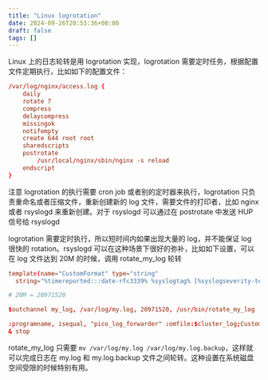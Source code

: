 ```yaml
---
title: "Linux logrotation"
date: 2024-09-26T20:53:36+08:00
draft: false
tags: []
---
```


Linux 上的日志轮转是用 logrotation 实现，logrotation 需要定时任务，根据配置文件定期执行，比如如下的配置文件：

```conf
/var/log/nginx/access.log {
    daily
    rotate 7
    compress
    delaycompress
    missingok
    notifempty
    create 644 root root
    sharedscripts
    postrotate
        /usr/local/nginx/sbin/nginx -s reload
    endscript
}
```

注意 logrotation 的执行需要 cron job 或者别的定时器来执行，logrotation 只负责重命名或者压缩文件，重新创建新的 log 文件，需要文件的打印者，比如 nginx 或者 rsyslogd 来重新创建。对于 rsyslogd 可以通过在 postrotate 中发送 HUP 信号给 rsyslogd

logrotation 需要定时执行，所以短时间内如果出现大量的 log，并不能保证 log 很快的 rotation。rsyslogd 可以在这种场景下很好的弥补，比如如下设置，可以在 log 文件达到 20M 的时候，调用 rotate_my_log 轮转

```conf
template(name="CustomFormat" type="string"
  string="%timereported:::date-rfc3339% %syslogtag% [%syslogseverity-text%]\t%msg%\n")

# 20M = 20971520

$outchannel my_log, /var/log/my.log, 20971520, /usr/bin/rotate_my_log

:programname, isequal, "pico_log_forwarder" :omfile:$cluster_log;CustomFormat
& stop
```

rotate_my_log 只需要 `mv /var/log/my.log /var/log/my.log.backup`，这样就可以完成日志在 my.log 和 my.log.backup 文件之间轮转。这种设置在系统磁盘空间受限的时候特别有用。
